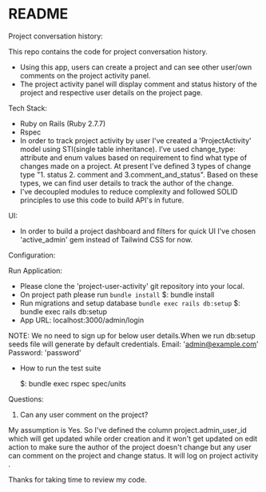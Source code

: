 # README

Project conversation history:

This repo contains the code for project conversation history.
* Using this app, users can create a project and can see other user/own comments on the project activity panel.
* The project activity panel will display comment and status history of the project and respective user details on the project page.


Tech Stack:
* Ruby on Rails (Ruby 2.7.7)
* Rspec
* In order to track project activity by user I've created a 'ProjectActivity' model using STI(single table inheritance). I've used change_type: attribute and enum values based on requirement to find what type of changes made on a project. At present I've defined 3 types of change type "1. status 2. comment and 3.comment_and_status". Based on these types, we can find user details to track the author of the change.
* I've decoupled modules to reduce complexity and followed SOLID principles to use this code to build API's in future.

UI:
* In order to build a project dashboard and filters for quick UI I've chosen 'active_admin' gem instead of Tailwind CSS for now.


Configuration:

Run Application:
* Please clone the 'project-user-activity' git repository into your local.
* On project path please run `bundle install`
      $: bundle install
* Run migrations and setup database `bundle exec rails db:setup`
     $: bundle exec rails db:setup
* App URL: localhost:3000/admin/login

NOTE: We no need to sign up for below user details.When we run db:setup seeds file will generate by default credentials.
  Email: 'admin@example.com'
  Password: 'password'

* How to run the test suite

  $: bundle exec rspec spec/units

Questions:
1. Can any user comment on the project?

My assumption is Yes. So I've defined the column project.admin_user_id  which will get updated while order creation and it won't get updated on edit action to make sure the author of the project doesn't change but any user can comment on the project and change status. It will log on project activity .


Thanks for taking time to review my code.
